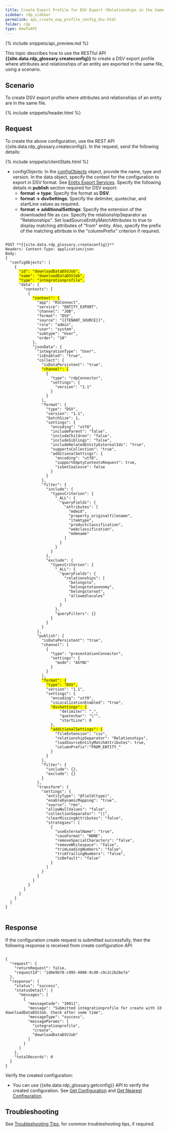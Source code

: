 ```yaml
---
title: Create Export Profile for DSV Export (Relationships in the Same File)
sidebar: rdp_sidebar
permalink: api_create_exp_profile_config_dsv.html
folder: rdp
type: HowToAPI
---
```


{% include snippets/api_preview.md %}

This topic describes how to use the RESTful API **{{site.data.rdp_glossary.createconfig}}** to create a DSV export profile where attributes and relationships of an entity are exported in the same file, using a scenario.

## Scenario

To create DSV export profile where attributes and relationships of an entity are in the same file.

{% include snippets/header.html %}

## Request

To create the above configuration, use the REST API {{site.data.rdp_glossary.createconfig}}. In the request, send the following details:

{% include snippets/clientState.html %}
* configObjects: In the [configObjects](api_config_object_structure.html) object, provide the name, type and version. In the data object, specify the context for the configuration to export in DSV format. See [Entity Export Services](api_exp_entity_service.html). Specify the following details in **publish** section required for DSV export:
  * **format -> type**: Specify the format as **DSV**.
  * **format -> dsvSettings**: Specify the delimiter, quotechar, and startLine values as required.
  * **format -> additionalSettings**: Specify the extension of the downloaded file as csv. Specify the relationshipSeparator as "Relationships". Set loadSourceEntityMatchAttributes to true to display matching attributes of "from" entity. Also, specify the prefix of the matching attribute in the "columnPrefix" criterion if required.

<pre>
<code>
POST **{{site.data.rdp_glossary.createconfig}}**
Headers: Content-Type: application/json  
Body:
{
  "configObjects": [
    {
      <span style="background-color: #FFFF00">"id": "downloadDataDSVJob",</span>
      <span style="background-color: #FFFF00">"name": "downloadDataDSVJob",</span>
      <span style="background-color: #FFFF00">"type": "integrationprofile",</span>
      "data": {
        "contexts": [
          {
            <span style="background-color: #FFFF00">"context": {</span>
              "app": "RSConnect",
              "service": "ENTITY_EXPORT",
              "channel": "JOB",
              "format": "DSV",
              "source": "{{TENANT_SOURCE}}",
              "role": "admin",
              "user": "system",
              "subtype": "User",
              "order": "10"
            },
            "jsonData": {
              "integrationType": "User",
              "isEnabled": "true",
              "collect": {
                "isDataPersistent": "true",
                <span style="background-color: #FFFF00">"channel": [</span>
                  {
                    "type": "rdpConnector",
                    "settings": {
                      "version": "1.1"
                    }
                  }
                ],
                "format": {
                  "type": "DSV",
                  "version": "1.1",
                  "batchSize": 1,
                  "settings": {
                    "encoding": "utf8",
                    "includeParent": "false",
                    "includeChildren": "false",
                    "includeSiblings": "false",
                    "includeRelatedEntityExternalIds": "true",
                    "supportsCollection": "true",
                    "additionalSettings": {
                      "encoding": "utf8",
                      "supportEmptyContextsRequest": true,
                      "isGetCoalesce": false
                    }
                  }
                },
                "filter": {
                  "include": {
                    "typesCriterion": {
                      "_ALL": {
                        "queryFields": {
                          "attributes": [
                            "mdmid",
                            "property_originalfilename",
                            "itemtype",
                            "productclassification",
                            "webclassification",
                            "mdmname"
                          ]
                        }
                      }
                    }
                  },
                  "exclude": {
                    "typesCriterion": {
                      "_ALL": {
                        "queryFields": {
                          "relationships": [
                            "belongsto",
                            "belongstotaxonomy",
                            "belongstoroot",
                            "allowedlocales"
                          ]
                        }
                      },
                      "queryFilters": {}
                    }
                  }
                }
              },
              "publish": {
                "isDataPersistent": "true",
                "channel": [
                  {
                    "type": "presentationConnector",
                    "settings": {
                      "mode": "ASYNC"
                    }
                  }
                ],
                <span style="background-color: #FFFF00">"format": {</span>
                  <span style="background-color: #FFFF00">"type": "DSV",</span>
                  "version": "1.1",
                  "settings": {
                    "encoding": "utf8",
                    "isLocalizationEnabled": "true",
                    <span style="background-color: #FFFF00">"dsvSettings": {</span>
                        "delimiter": ",",
                        "quotechar": "\"",
                        "startLine": 0
                    },
                    <span style="background-color: #FFFF00">"additionalSettings": {</span>
                      "fileExtension": "csv",
                      "relationshipSeparator": "Relationships",
                      "loadSourceEntityMatchAttributes": true,
                      "columnPrefix":"FROM_ENTITY_"
                    }
                  }
                },
                "filter": {
                  "include": {},
                  "exclude": {}
                }
              },
              "transform": {
                "settings": {
                  "entityType": "@field(type)",
                  "enableDynamicMapping": "true",
                  "source": "rms",
                  "allowNullValues": "false",
                  "collectionSeparator": "||",
                  "clearMissingAttributes": "false",
                  "strategies": [
                    {
                      "useExternalName": "true",
                      "caseFormat": "NONE",
                      "removeSpecialCharacters": "false",
                      "removeWhitespace": "false",
                      "trimLeadingNumbers": "false",
                      "trimTrailingNumbers": "false",
                      "isDefault": "false"
                    }
                  ]
                }
              }
            }
          }
        ]
      }
    }
  ]
}
</code>
</pre>

## Response

If the configuration create request is submitted successfully, then the following response is received from create configuration API:

<pre><code>
{
  "request": {
    "returnRequest": false,
    "requestId": "1d0e9b78-c995-4006-9cd8-c9c2c2b26e7a"
  },
  "response": {
    "status": "success",
    "statusDetail": {
      "messages": [
        {
          "messageCode": "I0011",
          "message": "Submitted integrationprofile for create with Id downloadDataDSVJob. Check after some time",
          "messageType": "success",
          "messageParams": [
            "integrationprofile",
            "create",
            "downloadDataDSVJob"
          ]
        }
      ]
    },
    "totalRecords": 0
  }
}
</code></pre>

Verify the created configuration:
* You can use {{site.data.rdp_glossary.getconfig}} API to verify the created configuration. See [Get Configuration](api_get_configuration.html) and [Get Nearest Configuration](api_get_nearest_configuration.html).

## Troubleshooting

See [Troubleshooting Tips](api_troubleshooting_tips.html), for common troubleshooting tips, if required.